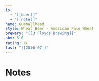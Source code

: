 ```yaml
---
is:
  - "[[beer]]"
  - "[[note]]"
name: Gumballhead
style: Wheat Beer - American Pale Wheat
brewery: "[[3 Floyds Brewing]]"
abv: 5.6
rating: 👍
last: "[[2016-07]]"
---
```

# Notes

